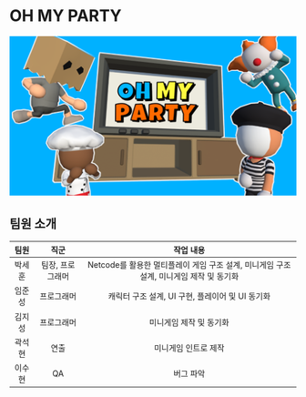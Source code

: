 # OH MY PARTY
![Alt text](./title.png)

## 팀원 소개
|팀원|직군|작업 내용|
|:---:|:---:|:---:|
|박세훈|팀장, 프로그래머|Netcode를 활용한 멀티플레이 게임 구조 설계, 미니게임 구조 설계, 미니게임 제작 및 동기화|
|임준성|프로그래머|캐릭터 구조 설계, UI 구현, 플레이어 및 UI 동기화|
|김지성|프로그래머|미니게임 제작 및 동기화|
|곽석현|연출|미니게임 인트로 제작|
|이수현|QA|버그 파악|

